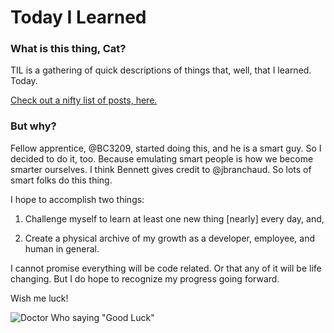 # Today I Learned
### What is this thing, Cat?

TIL is a gathering of quick descriptions of things that, well, that I learned. Today.

[Check out a nifty list of posts, here.]()


### But why?

Fellow apprentice, @BC3209, started doing this, and he is a smart guy. So I decided to do it, too. Because emulating smart people is how we become smarter ourselves. I think Bennett gives credit to @jbranchaud. So lots of smart folks do this thing.

I hope to accomplish two things:

1. Challenge myself to learn at least one new thing [nearly] every day, and,

2. Create a physical archive of my growth as a developer, employee, and human in general.

I cannot promise everything will be code related. Or that any of it will be life changing. But I do hope to recognize my progress going forward.


Wish me luck!

![Doctor Who saying "Good Luck"](http://res.cloudinary.com/catheraaine/image/upload/v1460053028/doctor-luck_qpxxji.gif)
